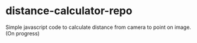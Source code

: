 # distance-calculator-repo
Simple javascript code to calculate distance from camera to point on image. (On progress)